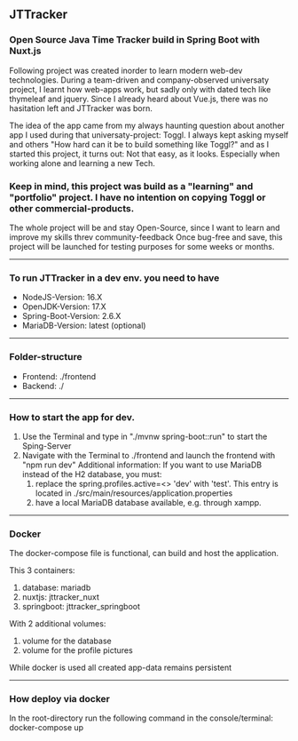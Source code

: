 ## JTTracker
### Open Source Java Time Tracker build in Spring Boot with Nuxt.js

Following project was created inorder to learn modern web-dev technologies. 
During a team-driven and company-observed universaty project, I learnt how web-apps work, but sadly only with dated tech like thymeleaf and jquery. Since I already heard about Vue.js, there was no hasitation left and JTTracker was born. 

The idea of the app came from my always haunting question about another app I used during that universaty-project: Toggl. 
I always kept asking myself and others "How hard can it be to build something like Toggl?" and as I started this project, it turns out:  Not that easy, as it looks. Especially when working alone and learning a new Tech.  

### Keep in mind, this project was build as a "**learning**" and "**portfolio**" project. I have no intention on copying Toggl or other commercial-products.

The whole project will be and stay Open-Source, since I want to learn and improve my skills threv community-feedback
Once bug-free and save, this project will be launched for testing purposes for some weeks or months. 

***

### To run JTTracker in a dev env. you need to have
    
* NodeJS-Version: 16.X
* OpenJDK-Version: 17.X
* Spring-Boot-Version: 2.6.X
* MariaDB-Version: latest (optional)
    
   
***  
    
### Folder-structure


* Frontend: ./frontend
* Backend: ./
    
***    
    
    
### How to start the app for dev.

1. Use the Terminal and type in "./mvnw spring-boot::run" to start the Sping-Server
2. Navigate with the Terminal to ./frontend and launch the frontend with "npm run dev"
    Additional information: If you want to use MariaDB instead of the H2 database, you must:
    1. replace the spring.profiles.active=<> 'dev' with 'test'. This entry is located in ./src/main/resources/application.properties
    2. have a local MariaDB database available, e.g. through xampp.

***
   
### Docker

The docker-compose file is functional, can build and host the application.

This 3 containers:
1. database: mariadb
2. nuxtjs: jttracker_nuxt
3. springboot: jttracker_springboot

With 2 additional volumes:
1. volume for the database
2. volume for the profile pictures

While docker is used all created app-data remains persistent

***
### How deploy via docker

In the root-directory run the following command in the console/terminal: docker-compose up
    
